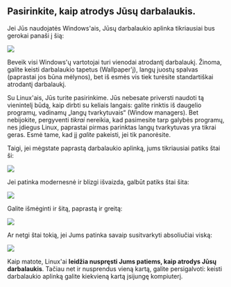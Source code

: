 <?php require("../../entete.php");?> <?php require("../../base.php");?> <?php require("../../fonctions.php");?>

<div id="corps">

<h2>Pasirinkite, kaip atrodys Jūsų darbalaukis.</h2>

<p>Jei Jūs naudojatės Windows'ais, Jūsų darbalaukio aplinka tikriausiai bus gerokai panaši į šią:</p>

<img src="Images/windows_vista.jpg" />

<p>Beveik visi Windows'ų vartotojai turi vienodai atrodantį darbalaukį. Žinoma, galite keisti darbalaukio tapetus (Wallpaper'į), langų juostų spalvas (paprastai jos būna mėlynos), bet iš esmės vis tiek turėsite standartiškai atrodantį darbalaukį.</p>

<p>Su Linux'ais, Jūs turite pasirinkime. Jūs  nebesate priversti naudoti tą vienintelį būdą, kaip dirbti su keliais langais: galite rinktis iš daugelio programų, vadinamų „langų tvarkytuvais“ (Window managers). Bet nebijokite, pergyventi <i>tikrai</i> nereikia, kad pasimesite tarp galybės programų, nes įdiegus Linux, paprastai pirmas parinktas langų tvarkytuvas yra tikrai geras. Esmė tame, kad jį <i>galite</i> pakeisti, jei tik panorėsite.</p>

<p>Taigi, jei mėgstate paprastą darbalaukio aplinką, jums tikriausiai patiks štai ši:</p>

<img src="Images/ubuntu.jpg"/>

<p>Jei patinka modernesnė ir blizgi išvaizda, galbūt patiks štai šita:</p>

<img src="Images/kde.png" />

<p>Galite išmėginti ir šitą, paprastą ir greitą:</p>

<img src="Images/xfce.jpg" />

<p>Ar netgi štai tokią, jei Jums patinka savaip susitvarkyti absoliučiai viską:</p>

<img src="Images/wm.jpg" />

<p>Kaip matote, Linux'ai <b>leidžia nuspręsti Jums patiems, kaip atrodys Jūsų darbalaukis</b>. Tačiau net ir nusprendus vieną kartą, galite persigalvoti: keisti darbalaukio aplinką galite kiekvieną kartą įsijungę kompiuterį.</p>

</div>


